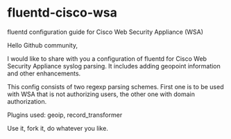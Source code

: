 # fluentd-cisco-wsa
 fluentd configuration guide for Cisco Web Security Appliance (WSA) 
 
Hello Github community,

I would like to share with you a configuration of fluentd for Cisco Web Security Appliance syslog parsing. 
It includes adding geopoint information and other enhancements.

This config consists of two regexp parsing schemes. First one is to be used with WSA that is not authorizing users, the other one with domain authorization.

Plugins used: geoip, record_transformer

Use it, fork it, do whatever you like.
